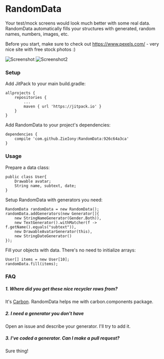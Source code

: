 # RandomData

Your test/mock screens would look much better with some real data. RandomData automatically fills your structures with generated, random names, numbers, images, etc.

Before you start, make sure to check out https://www.pexels.com/ - very nice site with free stock photos :)

![Screenshot](https://github.com/ZieIony/RandomData/blob/master/images/screenshot.png)
![Screenshot2](https://github.com/ZieIony/RandomData/blob/master/images/screenshot2.png)

### Setup

Add JitPack to your main build.gradle:

	allprojects {
		repositories {
			...
			maven { url 'https://jitpack.io' }
		}
	}
    
Add RandomData to your project's dependencies:
    
    dependencies {
	    compile 'com.github.ZieIony:RandomData:926c64a3ca'
	}

### Usage

Prepare a data class:

    public class User{
        Drawable avatar;
        String name, subtext, date;
    }

Setup RandomData with generators you need:

    RandomData randomData = new RandomData();
    randomData.addGenerators(new Generator[]{
        new StringNameGenerator(Gender.Both)),
        new TextGenerator().withMatcher(f -> f.getName().equals("subtext")),
        new DrawableAvatarGenerator(this),
        new StringDateGenerator()
    });

Fill your objects with data. There's no need to initialize arrays:

    User[] items = new User[10];
    randomData.fill(items);
    
### FAQ

##### 1. Where did you get these nice recycler rows from?

It's [Carbon](https://github.com/ZieIony/Carbon). RandomData helps me with carbon.components package.

##### 2. I need a generator you don't have

Open an issue and describe your generator. I'll try to add it.

##### 3. I've coded a generator. Can I make a pull request?

Sure thing!
